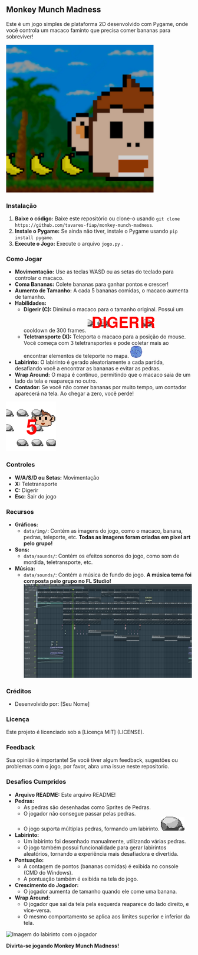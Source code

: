 ## Monkey Munch Madness

Este é um jogo simples de plataforma 2D desenvolvido com Pygame, onde você controla um macaco faminto que precisa comer bananas para sobreviver! 

![Imagem do macaco comendo uma banana](data/img/menu_background.png)

### Instalação

1. **Baixe o código:** Baixe este repositório ou clone-o usando `git clone https://github.com/tavares-fiap/monkey-munch-madness`.
2. **Instale o Pygame:** Se ainda não tiver, instale o Pygame usando `pip install pygame`.
3. **Execute o Jogo:** Execute o arquivo `jogo.py` .

### Como Jogar

* **Movimentação:** Use as teclas WASD ou as setas do teclado para controlar o macaco.
* **Coma Bananas:** Colete bananas para ganhar pontos e crescer!
* **Aumento de Tamanho:** A cada 5 bananas comidas, o macaco aumenta de tamanho.
* **Habilidades:**
    * **Digerir (C):** Diminui o macaco para o tamanho original. Possui um cooldown de 300 frames. 
![Imagem habilidade digerir](data/img/ilustracao-digerir.png)
    * **Teletransporte (X):** Teleporta o macaco para a posição do mouse. Você começa com 3 teletransportes e pode coletar mais ao encontrar elementos de teleporte no mapa. 
![Imagem elemento teleporte](data/img/teleport.png)
* **Labirinto:** O labirinto é gerado aleatoriamente a cada partida, desafiando você a encontrar as bananas e evitar as pedras. 
* **Wrap Around:** O mapa é contínuo, permitindo que o macaco saia de um lado da tela e reapareça no outro.
* **Contador:**  Se você não comer bananas por muito tempo, um contador aparecerá na tela.  Ao chegar a zero, você perde! 

![Imagem do macaco com o contador de tempo](data/img/ilustracao-contador.png)

### Controles

* **W/A/S/D ou Setas:**  Movimentação
* **X:** Teletransporte
* **C:** Digerir
* **Esc:** Sair do jogo

### Recursos

* **Gráficos:**
    * `data/img/`: Contém as imagens do jogo, como o macaco, banana, pedras, teleporte, etc. **Todas as imagens foram criadas em pixel art pelo grupo!**
* **Sons:**
    * `data/sounds/`: Contém os efeitos sonoros do jogo, como som de mordida, teletransporte, etc.
* **Música:**
    * `data/sounds/`: Contém a música de fundo do jogo. **A música tema foi composta pelo grupo no FL Studio!**
![Imagem criacao da musica no FLSTUDIO](data/img/ilustracao-flstudio.png)
### Créditos

* Desenvolvido por: [Seu Nome]

### Licença

Este projeto é licenciado sob a [Licença MIT] (LICENSE). 

### Feedback

Sua opinião é importante! Se você tiver algum feedback, sugestões ou problemas com o jogo, por favor, abra uma issue neste repositorio.

### Desafios Cumpridos

* **Arquivo README:** Este arquivo README!
* **Pedras:**  
    * As pedras são desenhadas como Sprites de Pedras.
    * O jogador não consegue passar pelas pedras.
    * O jogo suporta múltiplas pedras, formando um labirinto.
![Imagem PEDRA](data/img/rock1.png)
* **Labirinto:** 
    * Um labirinto foi desenhado manualmente, utilizando várias pedras.
    * O jogo também possui funcionalidade para gerar labirintos aleatórios, tornando a experiência mais desafiadora e divertida.
* **Pontuação:**
    * A contagem de pontos (bananas comidas) é exibida no console (CMD do Windows).
    * A pontuação também é exibida na tela do jogo.
* **Crescimento do Jogador:**  
    * O jogador aumenta de tamanho quando ele come uma banana.
* **Wrap Around:**
    * O jogador que sai da tela pela esquerda reaparece do lado direito, e vice-versa.
    * O mesmo comportamento se aplica aos limites superior e inferior da tela. 

![Imagem do labirinto com o jogador](data/img/labirinto_jogador.png)

**Divirta-se jogando Monkey Munch Madness!**




